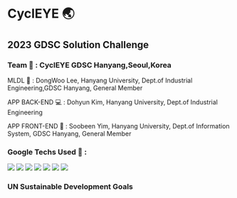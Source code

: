 # CyclEYE :earth_asia:

## 2023 GDSC Solution Challenge

### Team :school: : CyclEYE GDSC Hanyang,Seoul,Korea
MLDL :robot: : DongWoo Lee, Hanyang University, Dept.of Industrial Engineering,GDSC Hanyang, General Member

APP BACK-END :computer: : Dohyun Kim, Hanyang University, Dept.of Industrial Engineering

APP FRONT-END :iphone: : Soobeen Yim, Hanyang University, Dept.of Information System, GDSC Hanyang, General Member

### Google Techs Used :wrench: :
<img src="https://img.shields.io/badge/Keras-D00000?style=flat-square&logo=Keras&logoColor=white"/> <img src="https://img.shields.io/badge/Kaggle-20BEFF?style=flat-square&logo=Kaggle&logoColor=white"/> 
<img src="https://img.shields.io/badge/Google Colab-F9AB00?style=flat-square&logo=Google Colab&logoColor=white"/> <img src="https://img.shields.io/badge/Firebase-FFCA28?style=flat-square&logo=firebase&logoColor=white"/>
<img src="https://img.shields.io/badge/Google Cloud-4285F4?style=flat-square&logo=Google Cloud&logoColor=white"/> <img src="https://img.shields.io/badge/Kotlin-7F52FF?style=flat-square&logo=kotlin&logoColor=white"/>
<img src="https://img.shields.io/badge/Android Studio-3DDC84?style=flat-square&logo=Android Studio&logoColor=white"/>

### UN Sustainable Development Goals





